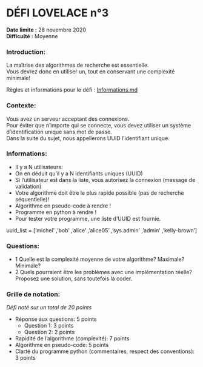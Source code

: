 # DÉFI LOVELACE n°3

**Date limite :** 28 novembre 2020 <br/>
**Difficulté :** Moyenne

### Introduction:
La maîtrise des algorithmes de recherche est essentielle. <br/>
Vous devrez donc en utiliser un, tout en conservant une complexité minimale!

Règles et informations pour le défi : [Informations.md](https://github.com/HugoDemaret/Licence_1_python/blob/main/Defi_de_la_semaine/!_Informations.md)

### Contexte: 

Vous avez un serveur acceptant des connexions.<br/>
Pour éviter que n’importe qui se connecte, vous devez utiliser un système d’identification unique sans mot de passe. 
<br/>Dans la suite du sujet, nous appellerons UUID l’identifiant unique.



### Informations: 
- Il y a N utilisateurs:
- On en déduit qu’il y a N identifiants uniques (UUID)
- Si l’utilisateur est dans la liste, vous autorisez la connexion (message de validation)
- Votre algorithme doit être le plus rapide possible (pas de recherche séquentielle)!
- Algorithme en pseudo-code à rendre !
- Programme en python à rendre !
- Pour tester votre programme, une liste d’UUID est fournie.

uuid_list = [’michel’ ,’bob’ ,’alice’ ,’alice05’ ,’sys.admin’ ,’admin’ ,’kelly-brown’]


### Questions: 
- 1 Quelle est la complexité moyenne de votre algorithme? Maximale? Minimale?
- 2 Quels pourraient être les problèmes avec une implémentation réelle? Proposez une solution, sans toutefois la coder.

### Grille de notation: 
*Défi noté sur un total de 20 points*
- Réponse aux questions: 5 points
	- Question 1: 3 points
	- Question 2: 2 points
- Rapidité de l’algorithme (complexité): 7 points
- Algorithme en pseudo-code: 5 points
- Clarté du programme python (commentaires, respect des conventions): 3 points

